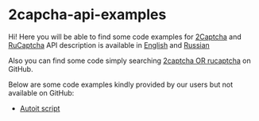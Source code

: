 # 2capcha-api-examples
Hi!
Here you will be able to find some code examples for [2Captcha](https://2captcha.com/) and [RuCaptcha](http://rucaptcha.com)
API description is available in [English](https://2captcha.com/2captcha-api) and [Russian](http://rucaptcha.com/api-rucaptcha)

Also you can find some code simply searching [2captcha OR rucaptcha](https://github.com/search?q=2captcha+OR+rucaptcha) on GitHub.

Below are some code examples kindly provided by our users but not available on GitHub:
* [Autoit script](http://indibit.de/website-interaction-and-solve-captchas-automatically/)

